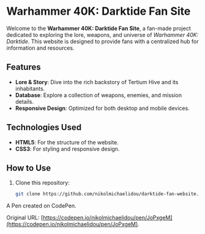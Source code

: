 # Warhammer 40K: Darktide Fan Site

Welcome to the **Warhammer 40K: Darktide Fan Site**, a fan-made project dedicated to exploring the lore, weapons, and universe of *Warhammer 40K: Darktide*. This website is designed to provide fans with a centralized hub for information and resources.

## Features

- **Lore & Story**: Dive into the rich backstory of Tertium Hive and its inhabitants.
- **Database**: Explore a collection of weapons, enemies, and mission details.
- **Responsive Design**: Optimized for both desktop and mobile devices.

## Technologies Used

- **HTML5**: For the structure of the website.
- **CSS3**: For styling and responsive design.

## How to Use

1. Clone this repository:
   ```bash
   git clone https://github.com/nikolmichaelidou/darktide-fan-website.git

A Pen created on CodePen.

Original URL: [https://codepen.io/nikolmichaelidou/pen/JoPxgeM](https://codepen.io/nikolmichaelidou/pen/JoPxgeM).

